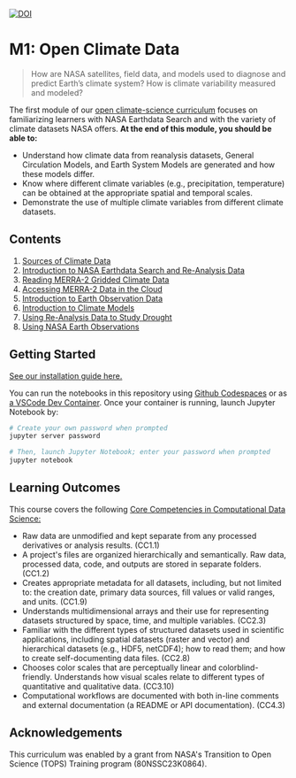 [![DOI](https://zenodo.org/badge/678572794.svg)](https://zenodo.org/doi/10.5281/zenodo.11204778)

M1: Open Climate Data
=====================

> How are NASA satellites, field data, and models used to diagnose and predict Earth’s climate system? How is climate variability measured and modeled?

The first module of our [open climate-science curriculum](https://openclimatescience.github.io/curriculum) focuses on familiarizing learners with NASA Earthdata Search and with the variety of climate datasets NASA offers. **At the end of this module, you should be able to:**

- Understand how climate data from reanalysis datasets, General Circulation Models, and Earth System Models are generated and how these models differ.
- Know where different climate variables (e.g., precipitation, temperature) can be obtained at the appropriate spatial and temporal scales.
- Demonstrate the use of multiple climate variables from different climate datasets.


Contents
---------------

1. [Sources of Climate Data](https://github.com/OpenClimateScience/M1-Open-Climate-Data/blob/main/notebooks/01_Sources_of_Climate_Data.ipynb)
2. [Introduction to NASA Earthdata Search and Re-Analysis Data](https://github.com/OpenClimateScience/M1-Open-Climate-Data/blob/main/notebooks/02_Intro_to_NASA_Earthdata_Search.ipynb)
3. [Reading MERRA-2 Gridded Climate Data](https://github.com/OpenClimateScience/M1-Open-Climate-Data/blob/main/notebooks/03_Reading_MERRA2_Gridded_Climate_Data.ipynb)
4. [Accessing MERRA-2 Data in the Cloud](https://github.com/OpenClimateScience/M1-Open-Climate-Data/blob/main/notebooks/04_Accessing_MERRA2_Data_in_the_Cloud.ipynb)
5. [Introduction to Earth Observation Data](https://github.com/OpenClimateScience/M1-Open-Climate-Data/blob/main/notebooks/05_Earth_Observation_Data.ipynb)
6. [Introduction to Climate Models](https://github.com/OpenClimateScience/M1-Open-Climate-Data/blob/main/notebooks/06_Climate_Models.ipynb)
7. [Using Re-Analysis Data to Study Drought](https://github.com/OpenClimateScience/M1-Open-Climate-Data/blob/main/notebooks/07_Using_Re-analysis_Data_to_Study_Drought.ipynb)
8. [Using NASA Earth Observations](https://github.com/OpenClimateScience/M1-Open-Climate-Data/blob/main/notebooks/08_Using_NASA_Earth_Observations.ipynb)


Getting Started
---------------

[See our installation guide here.](https://github.com/OpenClimateScience/M1-Open-Climate-Data/blob/main/HOW_TO_INSTALL.md)

You can run the notebooks in this repository using [Github Codespaces](https://docs.github.com/en/codespaces/overview) or as [a VSCode Dev Container](https://code.visualstudio.com/docs/devcontainers/containers). Once your container is running, launch Jupyter Notebook by:

```sh
# Create your own password when prompted
jupyter server password

# Then, launch Jupyter Notebook; enter your password when prompted
jupyter notebook
```


Learning Outcomes
-----------------

This course covers the following [Core Competencies in Computational Data Science:](https://github.com/OpenClimateScience/Core-Competencies/blob/main/ScienceCore-Competencies.md)

- Raw data are unmodified and kept separate from any processed derivatives or analysis results. (CC1.1)
- A project's files are organized hierarchically and semantically. Raw data, processed data, code, and outputs are stored in separate folders. (CC1.2)
- Creates appropriate metadata for all datasets, including, but not limited to: the creation date, primary data sources, fill values or valid ranges, and units. (CC1.9)
- Understands multidimensional arrays and their use for representing datasets structured by space, time, and multiple variables. (CC2.3)
- Familiar with the different types of structured datasets used in scientific applications, including spatial datasets (raster and vector) and hierarchical datasets (e.g., HDF5, netCDF4); how to read them; and how to create self-documenting data files. (CC2.8)
- Chooses color scales that are perceptually linear and colorblind-friendly. Understands how visual scales relate to different types of quantitative and qualitative data. (CC3.10)
- Computational workflows are documented with both in-line comments and external documentation (a README or API documentation). (CC4.3)


Acknowledgements
----------------

This curriculum was enabled by a grant from NASA's Transition to Open Science (TOPS) Training program (80NSSC23K0864).
